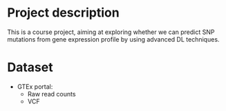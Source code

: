 # Project description
This is a course project, aiming at exploring whether we can predict SNP mutations from gene expression profile by using advanced DL techniques.

# Dataset
- GTEx portal:
    - Raw read counts
    - VCF
